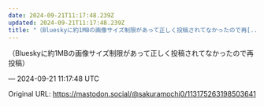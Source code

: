 ```yaml
---
date: 2024-09-21T11:17:48.239Z
updated: 2024-09-21T11:17:48.239Z
title: "（Blueskyに約1MBの画像サイズ制限があって正しく投稿されてなかったので再[...]"
---
```


<p>（Blueskyに約1MBの画像サイズ制限があって正しく投稿されてなかったので再投稿）</p>

&mdash; 2024-09-21 11:17:48 UTC

Original URL: https://mastodon.social/@sakuramochi0/113175263198503641
